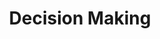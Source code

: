 ---
title: "Decision Making"
type: "role"
definitions:
    - title: ""
      positive: ""
      negative: ""
---